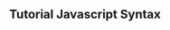 <h2><p align="center"> Tutorial Javascript Syntax </h2>
<br>

<!-- <div align ="center">
<img src="https://github.com/Achmadsetiawann/Android_MyRecyclerView/blob/master/proof.gif" width="200" height="300">
</div> -->

<!-- <br>
<p>Tutorial Andriod Dicoding MyRecyclerView
<br>

Lets Try and enjoy your life quotes. <br>
#Dreamer, work hard and spend of time to learn code. make my dream come true.
 -->

